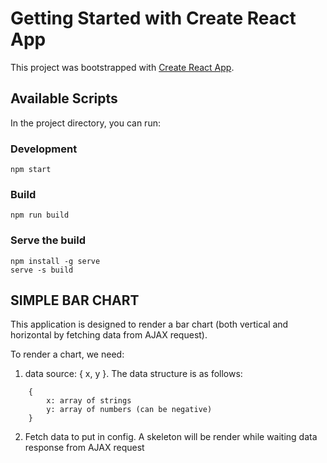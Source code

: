 # Getting Started with Create React App

This project was bootstrapped with [Create React App](https://github.com/facebook/create-react-app).

## Available Scripts

In the project directory, you can run:

### Development

`npm start`

### Build

`npm run build`

### Serve the build

```
npm install -g serve
serve -s build
```

## SIMPLE BAR CHART

This application is designed to render a bar chart (both vertical and horizontal by fetching data from AJAX request).

To render a chart, we need:

1. data source: { x, y }. The data structure is as follows:

```
	{
		x: array of strings
		y: array of numbers (can be negative)
	}
```

2. Fetch data to put in config. A skeleton will be render while waiting data response from AJAX request
